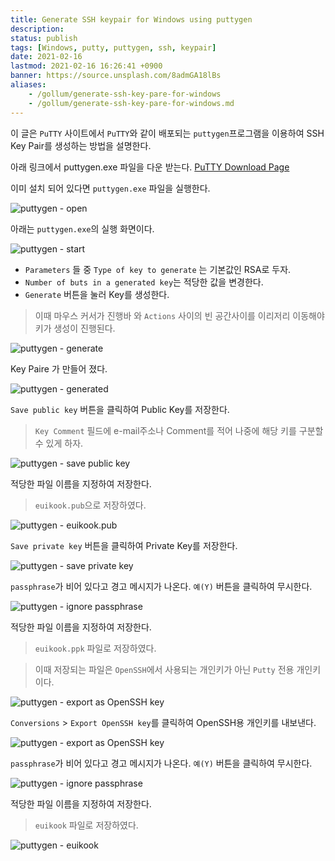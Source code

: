 ```yaml
---
title: Generate SSH keypair for Windows using puttygen
description: 
status: publish
tags: [Windows, putty, puttygen, ssh, keypair]
date: 2021-02-16
lastmod: 2021-02-16 16:26:41 +0900
banner: https://source.unsplash.com/8admGA18lBs
aliases:
    - /gollum/generate-ssh-key-pare-for-windows
    - /gollum/generate-ssh-key-pare-for-windows.md
---
```


이 글은 `PuTTY` 사이트에서 `PuTTY`와 같이 배포되는 `puttygen`프로그램을 이용하여 SSH Key Pair를 생성하는 방법을 설명한다. 


아래 링크에서 puttygen.exe 파일을 다운 받는다.
[PuTTY Download Page](https://www.chiark.greenend.org.uk/~sgtatham/putty/latest.html)


이미 설치 되어 있다면 `puttygen.exe` 파일을 실행한다.

![puttygen - open](images/puttygen/puttygen-001.png)

<!--more-->

아래는 `puttygen.exe`의  실행 화면이다.

![puttygen - start](images/puttygen/puttygen-002.png)


* `Parameters` 들 중 `Type of key to generate` 는 기본값인 RSA로 두자.
* `Number of buts in a generated key`는 적당한 값을 변경한다. 
* `Generate` 버튼을 눌러 Key를 생성한다.
> 이때 마우스 커서가 진행바 와 `Actions` 사이의 빈 공간사이를 이리저리 이동해야 키가 생성이 진행된다. 

![puttygen - generate](images/puttygen/puttygen-003.png)

Key Paire 가 만들어 졌다. 

![puttygen - generated](images/puttygen/puttygen-004.png)


`Save public key` 버튼을 클릭하여 Public Key를 저장한다.

> `Key Comment` 필드에 e-mail주소나 Comment를 적어 나중에 해당 키를 구분할 수 있게 하자.

![puttygen - save public key](images/puttygen/puttygen-005.png)

적당한 파일 이름을 지정하여 저장한다. 
> `euikook.pub`으로 저장하였다.

![puttygen - euikook.pub](images/puttygen/puttygen-006.png)

`Save private key` 버튼을 클릭하여 Private Key를 저장한다.

![puttygen - save private key](images/puttygen/puttygen-007.png)

`passphrase`가 비어 있다고 경고 메시지가 나온다.  `예(Y)` 버튼을 클릭하여 무시한다. 

![puttygen - ignore passphrase](images/puttygen/puttygen-008.png)

적당한 파일 이름을 지정하여 저장한다. 
> `euikook.ppk` 파일로 저장하였다. 

> 이때 저장되는 파일은 `OpenSSH`에서 사용되는 개인키가 아닌 `Putty` 전용 개인키 이다. 

![puttygen - export as OpenSSH key](images/puttygen/puttygen-011.png)

`Conversions` > `Export OpenSSH key`를 클릭하여 OpenSSH용 개인키를 내보낸다.

![puttygen - export as OpenSSH key](images/puttygen/puttygen-009.png)

`passphrase`가 비어 있다고 경고 메시지가 나온다.  `예(Y)` 버튼을 클릭하여 무시한다. 

![puttygen - ignore passphrase](images/puttygen/puttygen-008.png)

적당한 파일 이름을 지정하여 저장한다. 
> `euikook` 파일로 저장하였다. 

![puttygen - euikook](images/puttygen/puttygen-010.png) 